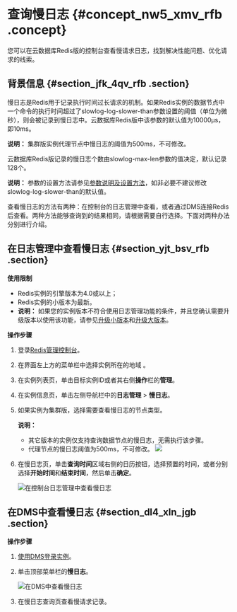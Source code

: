 # 查询慢日志 {#concept_nw5_xmv_rfb .concept}

您可以在云数据库Redis版的控制台查看慢请求日志，找到解决性能问题、优化请求的线索。

## 背景信息 {#section_jfk_4qv_rfb .section}

慢日志是Redis用于记录执行时间过长请求的机制。如果Redis实例的数据节点中一个命令的执行时间超过了slowlog-log-slower-than参数设置的阈值（单位为微秒），则会被记录到慢日志中。云数据库Redis版中该参数的默认值为10000μs，即10ms。

**说明：** 集群版实例代理节点中慢日志的阈值为500ms，不可修改。

云数据库Redis版记录的慢日志个数由slowlog-max-len参数的值决定，默认记录128个。

**说明：** 参数的设置方法请参见[参数说明及设置方法](cn.zh-CN/用户指南/参数设置/参数说明及设置方法.md#)，如非必要不建议修改slowlog-log-slower-than的默认值。

查看慢日志的方法有两种：在控制台的日志管理中查看，或者通过DMS连接Redis后查看。两种方法能够查询到的结果相同，请根据需要自行选择。下面对两种办法分别进行介绍。

## 在日志管理中查看慢日志 {#section_yjt_bsv_rfb .section}

**使用限制**

-   Redis实例的引擎版本为4.0或以上；
-   Redis实例的小版本为最新。
-   **说明：** 如果您的实例版本不符合使用日志管理功能的条件，并且您确认需要升级版本以使用该功能，请参见[升级小版本](cn.zh-CN/用户指南/实例管理/升级小版本.md#)和[升级大版本](cn.zh-CN/用户指南/实例管理/升级大版本.md#)。


**操作步骤**

1.  登录[Redis管理控制台](https://kvstore.console.aliyun.com/)。
2.  在界面左上方的菜单栏中选择实例所在的地域 。
3.  在实例列表页，单击目标实例ID或者其右侧**操作**栏的**管理**。
4.  在实例信息页，单击左侧导航栏中的**日志管理** \> **慢日志**。
5.  如果实例为集群版，选择需要查看慢日志的节点类型。

    **说明：** 

    -   其它版本的实例仅支持查询数据节点的慢日志，无需执行该步骤。
    -   代理节点的慢日志阈值为500ms，不可修改。
    ![](http://static-aliyun-doc.oss-cn-hangzhou.aliyuncs.com/assets/img/41691/156456282054005_zh-CN.png)

6.  在慢日志页，单击**查询时间**区域右侧的日历按钮，选择预置的时间，或者分别选择**开始时间**和**结束时间**，然后单击**确定**。

    ![在控制台日志管理中查看慢日志](http://static-aliyun-doc.oss-cn-hangzhou.aliyuncs.com/assets/img/41691/156456282036254_zh-CN.png)


## 在DMS中查看慢日志 {#section_dl4_xln_jgb .section}

**操作步骤**

1.  [使用DMS登录实例](../../../../cn.zh-CN/快速入门/步骤3：连接实例/DMS登录云数据库.md#)。
2.  单击顶部菜单栏的**慢日志**。

    ![在DMS中查看慢日志](http://static-aliyun-doc.oss-cn-hangzhou.aliyuncs.com/assets/img/41691/156456282021634_zh-CN.png)

3.  在慢日志查询页查看慢请求记录。

